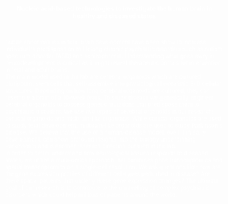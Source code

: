 <meta name="viewport" content="width=device-width, initial-scale=1.0">
<link href="https://cdn.jsdelivr.net/npm/bootstrap@5.0.0-beta3/dist/css/bootstrap.min.css" rel="stylesheet" integrity="sha384-eOJMYsd53ii+scO/bJGFsiCZc+5NDVN2yr8+0RDqr0Ql0h+rP48ckxlpbzKgwra6" crossorigin="anonymous">
<link rel="stylesheet" type="text/css" href="css/main.css">

<!--text and image-->
<div class="container-fluid bg-black" style="background-image:url(resources/research-cropped.png); height:700px;">
      <p class="researchtext" style="color: white; text-align:center; padding-top:35px">
        <b> Nucleic acid-based technologies to investigate the human brain in healthy and diseased states </b>
      <p> <font size="2">  &nbsp; </p>
      </p>
      <p class="researchtext" style="color: white; text-align:left;> <font size="4">
        Subtle abnormalities in fetal brain development have been show to increase individual's predisposition to lifelong chronic psychiatric disorders such as autism spectrum disorder (ASD) and schizophrenia. Understanding what goes awry in neurodevelopment is critical as it might reveal therapeutic portals for intervention in fetal and adult brains. <br>
        The main model used in the lab are cerebral organoids which are cultured pluripotent stem cells that self-assemble into physiologically-realistic 3-D cellular structures. Depending on how long cerebral organoids are cultured, they can resemble a brain of a 10-week fetus. To study disease we genetically engineer cerebral organoids to possess genetic mutations that predispose them to psychiatric disorders. We use two types of cerebral organoids in our research: cortical organoids and midbrain-like organoids. While cortical organoids are used to study fetal development, midbrain-like organoids are used to study Parkinson's disease. We believe that the use of a human-disease model, even if in early development, can show profound insights into the biology underpinning Parkinson's and is another research direction pursued in the lab. <br>
        In order to better understand how neurological tissues responds to diseased states, we utilize a multi-omics approach that combines gene transcriptomics and spatial transcriptomics on a single-cell resolution. We ask questions like: how are the gene expression profiles of different cell-types perturbed in disease? Are there spatial patterns that underly these gene expression changes? The ultimate goal of our research is to contribute to the unravelling of complex psychiatric disorders which could help millions of patients around the world.
      </p>
</div>
